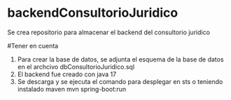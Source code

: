 # backendConsultorioJuridico
Se crea repositorio para almacenar el backend del consultorio juridico

#Tener en cuenta
1. Para crear la base de datos, se adjunta el esquema de la base de datos en el archcivo dbConsultorioJuridico.sql
2. El backend fue creado con java 17
3. Se descarga y se ejecuta el comando para desplegar en sts o teniendo instalado maven
  mvn spring-boot:run

